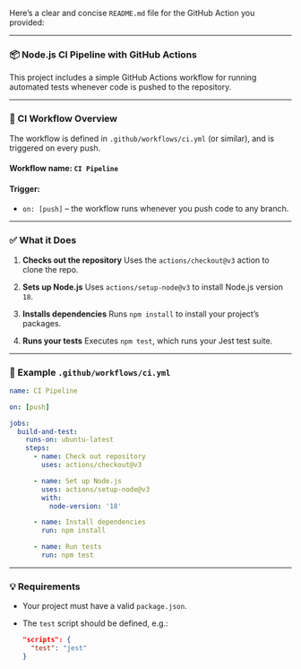 Here’s a clear and concise `README.md` file for the GitHub Action you provided:

---

### 📦 Node.js CI Pipeline with GitHub Actions

This project includes a simple GitHub Actions workflow for running automated tests whenever code is pushed to the repository.

---

### 🔧 CI Workflow Overview

The workflow is defined in `.github/workflows/ci.yml` (or similar), and is triggered on every push.

#### **Workflow name:** `CI Pipeline`

#### **Trigger:**

* `on: [push]` – the workflow runs whenever you push code to any branch.

---

### ✅ What it Does

1. **Checks out the repository**
   Uses the `actions/checkout@v3` action to clone the repo.

2. **Sets up Node.js**
   Uses `actions/setup-node@v3` to install Node.js version `18`.

3. **Installs dependencies**
   Runs `npm install` to install your project’s packages.

4. **Runs your tests**
   Executes `npm test`, which runs your Jest test suite.

---

### 📁 Example `.github/workflows/ci.yml`

```yaml
name: CI Pipeline

on: [push]

jobs:
  build-and-test:
    runs-on: ubuntu-latest
    steps:
      - name: Check out repository
        uses: actions/checkout@v3

      - name: Set up Node.js
        uses: actions/setup-node@v3
        with:
          node-version: '18'

      - name: Install dependencies
        run: npm install

      - name: Run tests
        run: npm test
```

---

### 💡 Requirements

* Your project must have a valid `package.json`.
* The `test` script should be defined, e.g.:

  ```json
  "scripts": {
    "test": "jest"
  }
  ```

